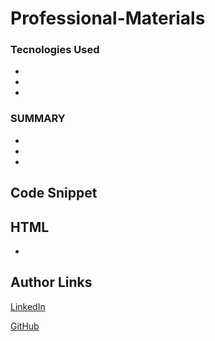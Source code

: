 # Professional-Materials
### Tecnologies Used
 *
 *
 *

 ### SUMMARY
 *
 *
 *
 ## Code Snippet 
 ## HTML
 *





 ## Author Links
      
[LinkedIn](https://www.linkedin.com/in/abuye-mamuye-5a49921b0/)

[GitHub](https://github.com/AbuyeM1)
 

   